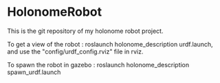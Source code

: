 # HolonomeRobot

This is the git repository of my holonome robot project.

To get a view of the robot : roslaunch holonome_description urdf.launch, and use the "config/urdf_config.rviz" file in rviz.

To spawn the robot in gazebo : roslaunch holonome_description spawn_urdf.launch
